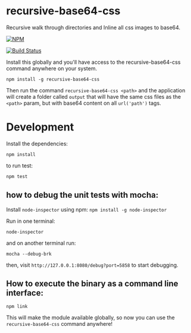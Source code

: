 # recursive-base64-css 

Recursive walk through directories and Inline all css images to base64.

[![NPM](https://nodei.co/npm/recursive-base64-css.png)](https://nodei.co/npm/recursive-base64-css/)

[![Build Status](https://travis-ci.org/PauloLuan/recursive-base64-css.svg)](https://travis-ci.org/PauloLuan/recursive-base64-css)

Install this globally and you'll have access to the recursive-base64-css command anywhere on your system.

	npm install -g recursive-base64-css

Then run the command `recursive-base64-css <path>` and the application will create a folder called `output` that will have the same css files as the `<path>` param, but with base64 content on all `url('path')` tags. 

# Development

Install the dependencies:

	npm install

to run test:
``` js
npm test
```

## how to debug the unit tests with mocha:

Install `node-inspector` using npm: `npm install -g node-inspector` 

Run in one terminal:

	node-inspector

and on another terminal run:
	
	mocha --debug-brk

then, visit `http://127.0.0.1:8080/debug?port=5858` to start debugging.

## How to execute the binary as a command line interface: 

	npm link

This will make the module available globally, so now you can use the `recursive-base64-css` command anywhere!
